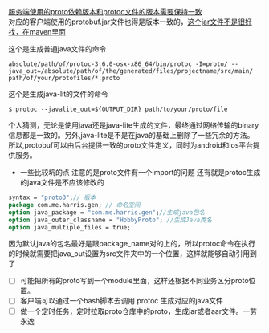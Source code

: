 
[服务端使用的proto依赖版本和protoc文件的版本需要保持一致](https://stackoverflow.com/questions/48458101/protoc-producing-invalid-java-code)
<br>
对应的客户端使用的protobuf.jar文件也得是版本一致的，[这个jar文件不是很好找，在maven里面](https://stackoverflow.com/questions/15723099/where-to-find-protobuf-jar-for-using-google-protocol-buffers-in-java)
<br>

这个是生成普通java文件的命令
```
absolute/path/of/protoc-3.6.0-osx-x86_64/bin/protoc -I=proto/ --java_out=/absolute/path/of/the/generated/files/projectname/src/main/  path/of/your/protofiles/*.proto
```

这个是生成java-lit的文件的命令
```
$ protoc --javalite_out=${OUTPUT_DIR} path/to/your/proto/file
```

个人猜测，无论是使用java还是java-lite生成的文件，最终通过网络传输的binary信息都是一致的。另外,java-lite是不是在java的基础上删除了一些冗余的方法。
所以,protobuf可以由后台提供一致的proto文件定义，同时为android和ios平台提供服务。



- 一些比较坑的点
注意的是proto文件有一个import的问题
还有就是protoc生成的java文件是不应该修改的

```proto
syntax = "proto3";// 版本
package com.me.harris.gen; // 命名空间
option java_package = "com.me.harris.gen";//生成java包名
option java_outer_classname = "HobbyProto"; //生成Java类名
option java_multiple_files = true;
```

因为默认java的包名最好是跟package_name对的上的，所以protoc命令在执行的时候就需要把java_out设置为src文件夹中的一个位置，这样就能够自动引用到了

- [ ] 可能把所有的proto写到一个module里面，这样还根据不同业务区分proto位置。
- [ ] 客户端可以通过一个bash脚本去调用 protoc 生成对应的java文件
- [ ] 做一个定时任务，定时拉取proto仓库中的proto，生成jar或者aar文件。一劳永逸
